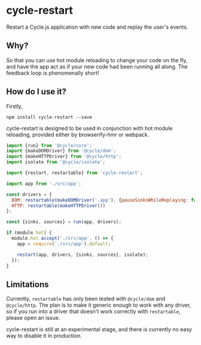 # cycle-restart
Restart a Cycle.js application with new code and replay the user's events.

Why?
---

So that you can use hot module reloading to change your code on the fly, and have the app act as if your new code had been running all along. The feedback loop is phenomenally short!

How do I use it?
---

Firstly,

`npm install cycle-restart --save`

cycle-restart is designed to be used in conjunction with hot module reloading, provided either by browserify-hmr or webpack.

```js
import {run} from '@cycle/core';
import {makeDOMDriver} from '@cycle/dom';
import {makeHTTPDriver} from '@cycle/http';
import isolate from '@cycle/isolate';

import {restart, restartable} from 'cycle-restart';

import app from './src/app';

const drivers = {
  DOM: restartable(makeDOMDriver('.app'), {pauseSinksWhileReplaying: false}),
  HTTP: restartable(makeHTTPDriver())
};

const {sinks, sources} = run(app, drivers);

if (module.hot) {
  module.hot.accept('./src/app', () => {
    app = require('./src/app').default;

    restart(app, drivers, {sinks, sources}, isolate);
  });
}
```

Limitations
---

Currently, `restartable` has only been tested with `@cycle/dom` and `@cycle/http`. The plan is to make it generic enough to work with any driver, so if you run into a driver that doesn't work correctly with `restartable`, please open an issue.

cycle-restart is still at an experimental stage, and there is currently no easy way to disable it in production.

